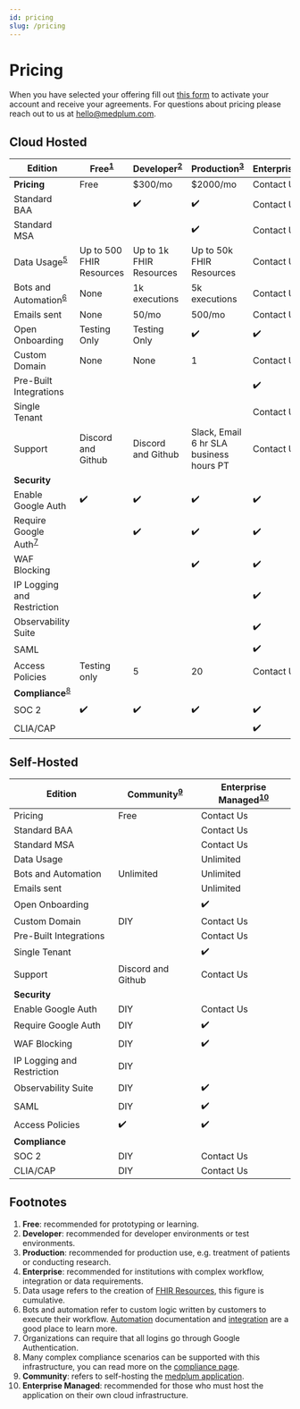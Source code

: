 ```yaml
---
id: pricing
slug: /pricing
---
```


# Pricing

When you have selected your offering fill out [this form](https://forms.gle/ZQZq1iWjjWMkUwc9A) to activate your account and receive your agreements. For questions about pricing please reach out to us at hello@medplum.com.

## Cloud Hosted

| Edition                                               | Free<sup>[1](/pricing#footnotes)</sup> | Developer<sup>[2](/pricing#footnotes)</sup> | Production<sup>[3](/pricing#footnotes)</sup>   | Enterprise<sup>[4](/pricing#footnotes)</sup> |
| ----------------------------------------------------- | -------------------------------------- | ------------------------------------------- | ---------------------------------------------- | -------------------------------------------- |
| **Pricing**                                           | Free                                   | $300/mo                                     | $2000/mo                                       | Contact Us                                   |
| Standard BAA                                          |                                        | ✔️                                          | ✔️                                             | Contact Us                                   |
| Standard MSA                                          |                                        |                                             | ✔️                                             | Contact Us                                   |
| Data Usage<sup>[5](/pricing#footnotes)</sup>          | Up to 500 FHIR Resources               | Up to 1k FHIR Resources                     | Up to 50k FHIR <br/> Resources                 | Contact Us                                   |
| Bots and Automation<sup>[6](/pricing#footnotes)</sup> | None                                   | 1k executions                               | 5k executions                                  | Contact Us                                   |
| Emails sent                                           | None                                   | 50/mo                                       | 500/mo                                         | Contact Us                                   |
| Open Onboarding                                       | Testing Only                           | Testing Only                                | ✔️                                             | ✔️                                           |
| Custom Domain                                         | None                                   | None                                        | 1                                              | Contact Us                                   |
| Pre-Built Integrations                                |                                        |                                             |                                                | ✔️                                           |
| Single Tenant                                         |                                        |                                             |                                                | Contact Us                                   |
| Support                                               | Discord and Github                     | Discord and Github                          | Slack, Email <br /> 6 hr SLA business hours PT | Contact Us                                   |
| **Security**                                          |                                        |                                             |                                                |                                              |
| Enable Google Auth                                    | ✔️                                     | ✔️                                          | ✔️                                             | ✔️                                           |
| Require Google Auth<sup>[7](/pricing#footnotes)</sup> |                                        | ✔️                                          | ✔️                                             | ✔️                                           |
| WAF Blocking                                          |                                        |                                             | ✔️                                             | ✔️                                           |
| IP Logging and Restriction                            |                                        |                                             |                                                | ✔️                                           |
| Observability Suite                                   |                                        |                                             |                                                | ✔️                                           |
| SAML                                                  |                                        |                                             |                                                | ✔️                                           |
| Access Policies                                       | Testing only                           | 5                                           | 20                                             | Contact Us                                   |
| **Compliance**<sup>[8](/pricing#footnotes)</sup>      |                                        |                                             |                                                |                                              |
| SOC 2                                                 | ✔️                                     | ✔️                                          | ✔️                                             | ✔️                                           |
| CLIA/CAP                                              |                                        |                                             |                                                | ✔️                                           |

## Self-Hosted

| Edition                    | Community<sup>[9](/pricing#footnotes)</sup> | Enterprise Managed<sup>[10](/pricing#footnotes)</sup> |
| -------------------------- | ------------------------------------------- | ----------------------------------------------------- |
| Pricing                    | Free                                        | Contact Us                                            |
| Standard BAA               |                                             | Contact Us                                            |
| Standard MSA               |                                             | Contact Us                                            |
| Data Usage                 |                                             | Unlimited                                             |
| Bots and Automation        | Unlimited                                   | Unlimited                                             |
| Emails sent                |                                             | Unlimited                                             |
| Open Onboarding            |                                             | ✔️                                                    |
| Custom Domain              | DIY                                         | Contact Us                                            |
| Pre-Built Integrations     |                                             | Contact Us                                            |
| Single Tenant              |                                             | ✔️                                                    |
| Support                    | Discord and Github                          | Contact Us                                            |
| **Security**               |                                             |                                                       |
| Enable Google Auth         | DIY                                         | Contact Us                                            |
| Require Google Auth        | DIY                                         | ✔️                                                    |
| WAF Blocking               | DIY                                         | ✔️                                                    |
| IP Logging and Restriction | DIY                                         |                                                       |
| Observability Suite        | DIY                                         | ✔️                                                    |
| SAML                       | DIY                                         | ✔️                                                    |
| Access Policies            | ✔️                                          | ✔️                                                    |
| **Compliance**             |                                             |                                                       |
| SOC 2                      | DIY                                         | Contact Us                                            |
| CLIA/CAP                   | DIY                                         | Contact Us                                            |

## Footnotes

1. **Free**: recommended for prototyping or learning.
2. **Developer**: recommended for developer environments or test environments.
3. **Production**: recommended for production use, e.g. treatment of patients or conducting research.
4. **Enterprise**: recommended for institutions with complex workflow, integration or data requirements.
5. Data usage refers to the creation of [FHIR Resources](/docs/tutorials/api-basics/create-fhir-data), this figure is cumulative.
6. Bots and automation refer to custom logic written by customers to execute their workflow. [Automation](/products/automation) documentation and [integration](/products/integration) are a good place to learn more.
7. Organizations can require that all logins go through Google Authentication.
8. Many complex compliance scenarios can be supported with this infrastructure, you can read more on the [compliance page](/docs/compliance).
9. **Community**: refers to self-hosting the [medplum application](https://github.com/medplum/medplum).
10. **Enterprise Managed**: recommended for those who must host the application on their own cloud infrastructure.
